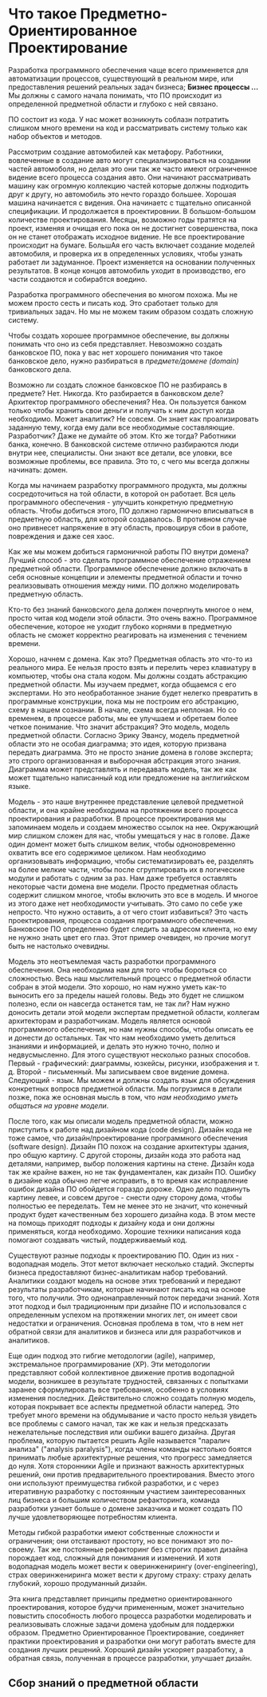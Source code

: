 # Что такое Предметно-Ориентированное Проектирование

Разработка программного обеспечения чаще всего применяется для автоматизации процессов, существующий в реальном мире, или предоставления решений реальных задач бизнеса; **Бизнес процессы ...** Мы должны с самого начала понимать, что ПО происходит из определенной предметной области и глубоко с ней связано.

ПО состоит из кода. У нас может возникнуть соблазн потратить слишком много времени на код и рассматривать систему только как набор объектов и методов.

Рассмотрим создание автомобилей как метафору. Работники, вовлеченные в создание авто могут специализироваться на создании частей автомоболя, но делая это они так же часто имеют ограниченное видение всего процесса создания авто. Они начинают рассматривать машину как огромную коллекцию частей которые должны подходить друг к другу, но автомобиль это нечто гораздо большее. Хорошая машина начинается с видения. Она начинаетс с тщательно описанной спецификации. И продолжается в проектировнии. В большом-большом количестве проектирования. Месяцы, возможно годы тратятся на проект, изменяя и очищая его пока он не достигнет совершенства, пока он не станет отображать исходное видение. Не все проектирование происходит на бумаге. БольшАя его часть включает создание моделей автомобиля, и проверка их в определенных условиях, чтобы узнать работает ли задуманное. Проект изменяется на основании полученных результатов. В конце концов автомобиль уходит в производство, его части создаются и собирабтся воедино.

Разработка программного обеспечения во многом похожа. Мы не можем просто сесть и писать код. Это сработает только для тривиальных задач. Но мы не можем таким образом создать сложную систему.

Чтобы создать хорошее программное обеспечение, вы должны понимать что оно из себя представляет. Невозможно создать банковское ПО, пока у вас нет хорошего понимания что такое банковское дело, нужно разбираться в *предмете/домене (domain)*  банковского дела.

Возможно ли создать сложное банковское ПО не разбираясь в предмете? Нет. Никогда. Кто разбирается в банковском деле? Архитектор программного обеспечения? Неа. Он пользуется банком только чтобы хранить свои деньги и получать к ним доступ когда необходимо. Может аналитик? Не совсем. Он знает как проализировать заданную тему, когда ему дали все необходимые составляющие. Разработчик? Даже не думайте об этом. Кто же тогда? Работники банка, конечно. В банковской системе отлично разбираются люди внутри нее, специалисты. Они знают все детали, все уловки, все возможные проблемы, все правила. Это то, с чего мы всегда должны начинать: домен.

Когда мы начинаем разработку программного продукта, мы должны сосредоточиться на той области, в которой он работает. Вся цель программного обеспечения - улучшить конкретную предметную область. Чтобы добиться этого, ПО должно гармонично вписываться в предметную область, для которой создавалось. В противном случае оно привнесет напряжение в эту область, провоцируя сбои в работе, повреждения и даже сея хаос.

Как же мы можем добиться гармоничной работы ПО внутри домена? Лучший способ - это сделать программное обеспечение отражением предметной области. Программное обеспечение должно включать в себя основные концепции и элементы предметной области и точно реализовывать отношения между ними. ПО должно моделировать предметную область.

Кто-то без знаний банковского дела должен почерпнуть многое о нем, просто читая код модели этой области. Это очень важно. Программное обеспечение, которое не уходит глубоко корнями в предметную область не сможет корректно реагировать на изменения с течением времени.

Хорошо, начнем с домена. Как это? Предметная область это что-то из реального мира. Ее нельзя просто взять и перелить через клавиатуру в компьютер, чтобы она стала кодом. Мы должны создать абстракцию предметной области. Мы изучаем предмет, когда общаемся с его экспертами. Но это необработанное знание будет нелегко превратить в программные конструкции, пока мы не построим его абстракцию, схему в нашем сознании. В начале, схема всегда неплоная. Но со временем, в процессе работы, мы ее улучшаем и обретаем более четкое понимание. Что значит абстракция? Это модель, модель предметной области. Согласно Эрику Эвансу, модель предметной области это не особая диаграмма; это идея, которую призвана передать диаграмма. Это не просто знание домена в голове эксперта; это строго организованная и выборочная абстракция этого знания. Диаграмма может представлять и передавать модель, так же как может тщательно написанный код или предложение на англигийском языке.

Модель - это наше внутреннее представление целевой предметной области, и она крайне необходима на протяжении всего процесса проектирования и разработки. В процессе проектирования мы запоминаем модель и создаем множество ссылок на нее. Окружающий мир слишком сложен для нас, чтобы умещаться у нас в голове. Даже один домент может быть слишком велик, чтобы одноновременно охватить все его содержимое целиком. Нам необходимо организовывать информацию, чтобы систематизировать ее, разделять на более мелкие части, чтобы после сгруппировать их в логические модули и работать с одним за раз. Нам даже требуется оставлять некоторые части домена вне модели. Просто предметная область содержит слишком многое, чтобы включить это все в модель. И многое из этого даже нет необходимости учитывать. Это само по себе уже непросто. Что нужно оставить, а от чего стоит избавиться? Это часть проектирования, процесса создания программного обеспечения. Банковское ПО определенно будет следить за адресом клиента, но ему не нужно знать цвет его глаз. Этот пример очевиден, но прочие могут быть не настолько очевидны.

Модель это неотъемлемая часть разработки программного обеспечения. Она необходима нам для того чтобы бороться со сложностью. Весь наш мыслительный процесс о предметной области собран в этой модели. Это хорошо, но нам нужно уметь как-то выносить его за пределы нашей головы. Ведь это будет не слишком полезно, если он навсегда останется там, не так ли? Нам нужно доносить детали этой модели экспертам предметной области, коллегам архитекторам и разработчикам. Модель является основой программного обеспечения, но нам нужны способы, чтобы описать ее и донести до остальных. Так что нам необходимо уметь делиться знаниями и информацией, и делать это нужно точно, полно и недвусмысленно. Для этого существуют несколько разных способов. Первый - графический: диаграммы, юзкейсы, рисунки, изображения и т. д. Второй - письменный. Мы записываем свое видение домена. Следующий - язык. Мы можем и должны создать язык для обсуждения конкретных вопросв предметной области. Мы погрузимся в детали позже, пока же основная мысль в том, что *нам необходимо уметь общаться на уровне модели*. 

После того, как мы описали модель предметной области, можно приступить к работе над дизайном кода (code design). Дизайн кода не тоже самое, что дизайн/проектирование программного обеспечения (software design). Дизайн ПО похож на создание архитектуры здания, про общую картину. С другой стороны, дизайн кода это работа над деталями, например, выбор положения картины на стене. Дизайн кода так же крайне важен, но не так фундаментален, как дизайн ПО. Ошибку в дизайне кода обычно легче исправить, в то время как исправление ошибок дизайна ПО обойдется гораздо дороже. Одно дело подвинуть картину левее, и совсем другое - снести одну сторону дома, чтобы полностью ее переделать. Тем не менее это не значит, что конечный продукт будет качественным без хорошего дизайна кода. В этом месте на помощь приходят подходы к дизайну кода и они должны применяться, когда необходимо. Хорошие техники написания кода помогают создавать чистый, поддерживаемый код.

Существуют разные подходы к проектированию ПО. Один из них - водопадная модель. Этот метот включает несколько стадий. Эксперты бизнеса предоставляют бизнес-аналитикам набор требований. Аналитики создают модель на основе этих требований и передают результаты разработчикам, которые начинают писать код на основе того, что получили. Это однонаправленный поток передачи знаний. Хотя этот подход и был традиционным при дизайне ПО и использовался с определенным успехом на протяжении многих лет, он имеет свои недостатки и ограничения. Основная проблема в том, что в нем нет обратной связи для аналитиков и бизнеса или для разработчиков и аналитиков.

Еще один подход это гибгие методологии (agile), например, экстремальное программирование (XP). Эти методологии представляют собой коллективное движение против водопадной модели, возникшее в результате трудностей, связанных с попытками заранее сформулировать все требования, особенно в условиях изменения последних. Действительно сложно создать полную модель, которая покрывает все аспекты предметной области наперед. Это требует много времени на обдумывание и часто просто нельзя увидеть все проблемы с самого начал, так же как и нельзя предсказать нежелательные последствия или ошбики вашего дизайна. Другая проблема, которую пытается решить Agile называется "паралич анализа" ("analysis paralysis"), когда члены команды настолько боятся принимать любые архитектурные решения, что прогресс замедляется до нуля. Хотя сторонники Agile и признают важность архитектурных решений, они против предварительного проектирования. Вместо этого они используют преимущества гибкой разработки, и с через итеративную разработку с постоянным участием заинтересованных лиц бизнеса и большим количеством рефакторинга, команда разработки узнает больше о домене заказчика и может создать ПО лучше удовлетворяющее потребностям клиента.

Методы гибкой разработки имеют собственные сложности и ограничения; они отстаивают простоту, но все понимают это по-своему. Так же постоянные рефакторинг без строгих правил дизайна порождает код, сложный для понимания и изменений. И хотя водопадная модель может вести к оверинженирингу (over-engineering), страх оверинжениринга может вести к другому страху: страху делать глубокий, хорошо продуманный дизайн.

Эта книга представляет принципы предметно ориентированного проектирования, которое будучи примененным, может значительно повыстить способность любого процесса разработки моделировать и реализовывать сложные задачи домена удобным для поддержки образом. Предметно Ориентированное Проектирование, соединяет практики проектирования и разработки они могут работать вместе для создания лучших решений. Хороший дизайн ускоряет разработку, а обратная связь, полученная в процессе разработки, улучшает дизайн.

## Сбор знаний о предметной области
